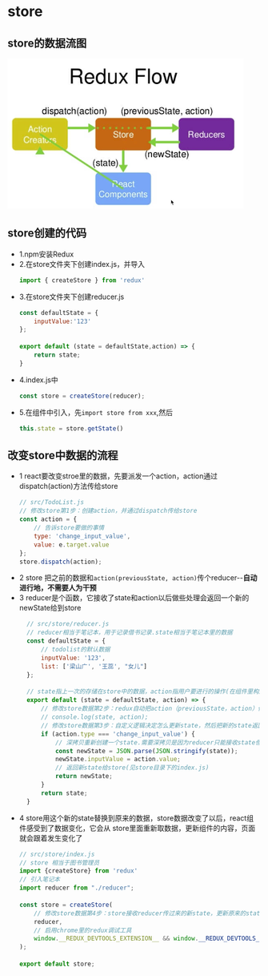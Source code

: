 # store

## store的数据流图
![store的数据流图](store-create.png)

## store创建的代码
+ 1.npm安装Redux
+ 2.在store文件夹下创建index.js，并导入
    ```javascript
    import { createStore } from 'redux'
    ```
+ 3.在store文件夹下创建reducer.js
    ```javascript
    const defaultState = {
        inputValue:'123'
    };
    
    export default (state = defaultState,action) => {
        return state;
    }
    ```
+ 4.index.js中
    ```javascript
    const store = createStore(reducer);
    ````
+ 5.在组件中引入，先`import store from xxx`,然后
    ```javascript
    this.state = store.getState()
    ```

## 改变store中数据的流程

+ 1 react要改变stroe里的数据，先要派发一个action，action通过dispatch(action)方法传给store
    ```javascript
    // src/TodoList.js
    // 修改store第1步：创建action，并通过dispatch传给store
    const action = {
        // 告诉store要做的事情
        type: 'change_input_value',
        value: e.target.value
    };
    store.dispatch(action);
    ```
+ 2 store 把之前的数据和`action(previousState, action)`传个reducer--**自动进行地，不需要人为干预**
+ 3 reducer是个函数，它接收了state和action以后做些处理会返回一个新的newState给到store
    ```javascript
      // src/store/reducer.js
      // reducer相当于笔记本，用于记录借书记录.state相当于笔记本里的数据
      const defaultState = {
          // todolist的默认数据
          inputValue: '123',
          list: ['梁山广', '王蕊', "女儿"]
      };
      
      // state指上一次的存储在store中的数据，action指用户要进行的操作(在组件里构造地)
      export default (state = defaultState, action) => {
          // 修改store数据第2步：redux自动把action（previousState，action）传给reducer
          // console.log(state, action);
          // 修改store数据第3步：自定义逻辑决定怎么更新state，然后把新的state返回后更新store
          if (action.type === 'change_input_value') {
              // 深拷贝重新创建一个state.需要深拷贝是因为reducer只能接收state但是绝不能修改state
              const newState = JSON.parse(JSON.stringify(state));
              newState.inputValue = action.value;
              // 返回新state给store(见store目录下的index.js)
              return newState;
          }
          return state;
      }

    ```
+ 4 store用这个新的state替换到原来的数据，store数据改变了以后，react组件感受到了数据变化，它会从
store里面重新取数据，更新组件的内容，页面就会跟着发生变化了
    ```javascript
    // src/store/index.js
    // store 相当于图书管理员
    import {createStore} from 'redux'
    // 引入笔记本
    import reducer from "./reducer";
    
    const store = createStore(
        // 修改store数据第4步：store接收reducer传过来的新state，更新原来的state，完成store的更新
        reducer,
        // 启用chrome里的redux调试工具
        window.__REDUX_DEVTOOLS_EXTENSION__ && window.__REDUX_DEVTOOLS_EXTENSION__()
    );
    
    export default store;
    ```
